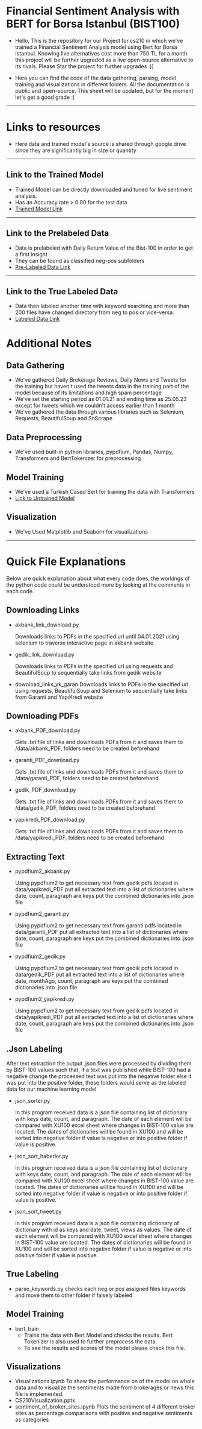 # Financial Sentiment Analysis with BERT for Borsa Istanbul (BIST100)

- Hello, This is the repository for our Project for cs210 in which we've trained a Financial Sentiment Analysis model using Bert for Borsa Istanbul. Knowing live alternatives cost more than 750 TL for a month this project will be further upgraded as a live open-source alternative to its rivals. Please Star the project for further upgrades :))   

- Here you can find the code of the data gathering, parsing, model training and visualizations in different folders.
All the documentation is public and open-source.
This sheet will be updated, but for the moment
let's get a good grade :)

-----------------------------------------------

# Links to resources
- Here data and trained model's source is shared through google drive since they are significantly big in size or quantity
------------------------------------------------------------ 
## Link to the Trained Model
- Trained Model can be directly downloaded and tuned for live sentiment analysis.
- Has an Accuracy rate > 0.90 for the test data 
- [Trained Model Link](https://huggingface.co/onerayhan/bert_finance_BIST100)  
------------------------------------------------------------
## Link to the Prelabeled Data
- Data is prelabeled with Daily Return Value of the Bist-100 in order to get a first insight
- They can be found as classified neg-pos subfolders
- [Pre-Labeled Data Link](https://drive.google.com/drive/folders/1NYB9wBx8yt31drdczAB_ll5s31I1dcN4?usp=sharing)  
-------------------------------------------------------------
## Link to the True Labeled Data 
- Data then labeled another time with keyword searching and more than 200 files have changed directory from neg to pos or vice-versa: 
- [Labeled Data Link](https://drive.google.com/drive/folders/1sn4JtCZ44wH2FO60Opm3FKXQwYLMtwGY?usp=sharing)

# Additional Notes

## Data Gathering
- We've gathered Daily Brokerage Reviews, Daily News and Tweets for the training but haven't used the tweets data in the training part of the model because of its limitations and high spam percentage
- We've set the starting period as 01.01.21 and ending time as 25.05.23 except for tweets which we couldn't access earlier than 1 month
- We've gathered the data through various libraries such as Selenium, Requests, BeautifulSoup and SnScrape  
## Data Preprocessing
- We've used built-in python libraries, pypdfium, Pandas, Numpy, Transformers and BertTokenizer for preprocessing
## Model Training 
- We've used a Turkish Cased Bert for training the data with Transformers
- [Link to Untrained Model](https://huggingface.co/dbmdz/bert-base-turkish-cased)
## Visualization
- We've Used Matplotlib and Seaborn for visualizations
 
-----------------------------------------------

# Quick File Explanations
Below are quick explanation about what every code does, 
the workings of the python code could be understood more by looking at the comments in each code.

## Downloading Links

- akbank_link_download.py

  Downloads links to PDFs in the specified url until 04.01.2021 using selenium to traverse interactive page in akbank website

- gedik_link_download.py

  Downloads links to PDFs in the specified url using requests and BeautifulSoup to sequentially take links from gedik website
  
- download_links_yk_garan
  Downloads links to PDFs in the specified url using requests, BeautifulSoup and Selenium to sequentially take links from Garanti and YapıKredi website

## Downloading PDFs

- akbank_PDF_download.py

  Gets .txt file of links and downloads PDFs from it and saves them to /data/akbank_PDF, folders need to be created beforehand

- garanti_PDF_download.py

  Gets .txt file of links and downloads PDFs from it and saves them to /data/garanti_PDF, folders need to be created beforehand


- gedik_PDF_download.py

  Gets .txt file of links and downloads PDFs from it and saves them to /data/gedik_PDF, folders need to be created beforehand


- yapikredi_PDF_download.py

  Gets .txt file of links and downloads PDFs from it and saves them to /data/yapikredi_PDF, folders need to be created beforehand

## Extracting Text

- pypdfium2_akbank.py

  Using pypdfium2 to get necessary text from gedik pdfs located in data/yapikredi_PDF
  put all extracted text into a list of dictionaries where date, count, paragraph are keys
  put the combined dictionaries into .json file


- pypdfium2_garanti.py

  Using pypdfium2 to get necessary text from garanti pdfs located in data/garanti_PDF
  put all extracted text into a list of dictionaries where date, count, paragraph are keys
  put the combined dictionaries into .json file


- pypdfium2_gedik.py

  Using pypdfium2 to get necessary text from gedik pdfs located in data/gedik_PDF
  put all extracted text into a list of dictionaries where date, monthAgo, count, paragraph are keys
  put the combined dictionaries into .json file


- pypdfium2_yapikredi.py

  Using pypdfium2 to get necessary text from gedik pdfs located in data/yapikredi_PDF
  put all extracted text into a list of dictionaries where date, count, paragraph are keys
  put the combined dictionaries into .json file

## .Json Labeling

After text extraction the output .json files were processed by dividing them by BIST-100 values such that,
if a text was published while BIST-100 had a negative change the processed text was put into the negative folder
else it was put into the positive folder, these folders would serve as the labeled data for our machine learning model

- json_sorter.py

  In this program received data is a json file containing list of dictionary with keys date, count, and paragraph.
  The date of each element will be compared with XU100 excel sheet where changes in BIST-100 value are located.
  The dates of dictionaries will be found in XU100 and will be sorted into negative folder if value is negative 
  or into positive folder if value is positive.


- json_sort_haberler.py

  In this program received data is a json file containing list of dictionary with keys date, count, and paragraph.
  The date of each element will be compared with XU100 excel sheet where changes in BIST-100 value are located.
  The dates of dictionaries will be found in XU100 and will be sorted into negative folder if value is negative 
  or into positive folder if value is positive.


- json_sort_tweet.py

  In this program received data is a json file containing dictionary of dictionary with id as keys and 
  date, tweet, views as values. The date of each element will be compared with XU100 excel sheet where 
  changes in BIST-100 value are located. The dates of dictionaries will be found in XU100 and will be 
  sorted into negative folder if value is negative or into positive folder if value is positive.
## True Labeling

- parse_keywords.py
  checks each neg or pos assigned files keywords and move them to other folder if falsely labeled
  
## Model Training

- bert_train
  + Trains the data with Bert Model and checks the results. Bert Tokenizer is also used to further preprocess the data.
  + To see the results and scores of the model please check this file.
  
## Visualizations 

- Visualizations.ipynb
  To show the performance on of the model on whole data and to visualize the sentiments made from brokerages or news this file is implemented.
- CS210Visualization.pptx 
- sentiment_of_broker_sites.ipynb
  Plots the sentiment of 4 different broker sites as percentage comparisons with positive and negative sentiments as categories
